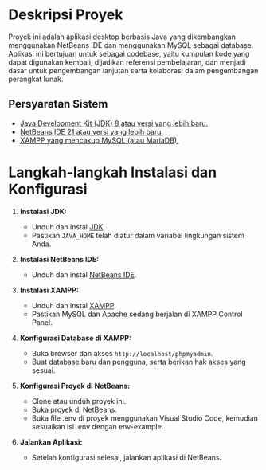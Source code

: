 # Deskripsi Proyek
Proyek ini adalah aplikasi desktop berbasis Java yang dikembangkan menggunakan NetBeans IDE dan menggunakan MySQL sebagai database. Aplikasi ini bertujuan untuk sebagai codebase, yaitu kumpulan kode yang dapat digunakan kembali, dijadikan referensi pembelajaran, dan menjadi dasar untuk pengembangan lanjutan serta kolaborasi dalam pengembangan perangkat lunak.

## Persyaratan Sistem
- [Java Development Kit (JDK) 8 atau versi yang lebih baru.](https://www.oracle.com/java/technologies/downloads/)
- [NetBeans IDE 21 atau versi yang lebih baru.](https://netbeans.apache.org/front/main/download/)
- [XAMPP yang mencakup MySQL (atau MariaDB).](https://www.apachefriends.org/download.html)

# Langkah-langkah Instalasi dan Konfigurasi
1. **Instalasi JDK:**
   - Unduh dan instal [JDK](https://www.oracle.com/java/technologies/downloads/).
   - Pastikan `JAVA_HOME` telah diatur dalam variabel lingkungan sistem Anda.

2. **Instalasi NetBeans IDE:**
   - Unduh dan instal [NetBeans IDE](https://netbeans.apache.org/front/main/download/).

3. **Instalasi XAMPP:**
   - Unduh dan instal [XAMPP](https://www.apachefriends.org/download.html).
   - Pastikan MySQL dan Apache sedang berjalan di XAMPP Control Panel.

4. **Konfigurasi Database di XAMPP:**
   - Buka browser dan akses `http://localhost/phpmyadmin`.
   - Buat database baru dan pengguna, serta berikan hak akses yang sesuai.

5. **Konfigurasi Proyek di NetBeans:**
   - Clone atau unduh proyek ini.
   - Buka proyek di NetBeans.
   - Buka file .env di proyek menggunakan Visual Studio Code, kemudian sesuaikan isi .env dengan env-example.

6. **Jalankan Aplikasi:**
   - Setelah konfigurasi selesai, jalankan aplikasi di NetBeans.